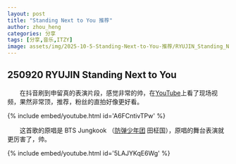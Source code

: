 ```yaml
---
layout: post
title: "Standing Next to You 推荐"
author: zhou_heng
categories: 分享
tags: [分享,音乐,ITZY]
image: assets/img/2025-10-5-Standing-Next-to-You-推荐/RYUJIN_Standing_Next_to_You.png
---
```


## 250920 RYUJIN Standing Next to You

&emsp;&emsp;在抖音刷到申留真的表演片段，感觉非常的帅，在[YouTube](https://www.youtube.com/)上看了现场视频，果然非常顶，推荐，粉丝的直拍好像更好看。

{% include embed/youtube.html id='A6FCntivTPw' %}

&emsp;&emsp;这首歌的原唱是 BTS Jungkook （[防弹少年团](https://baike.baidu.com/item/防弹少年团/5641534?fromModule=lemma_inlink) 田柾国），原唱的舞台表演就更厉害了，帅。

{% include embed/youtube.html id='5LAJYKqE6Wg' %}
